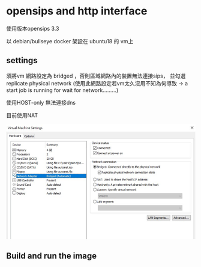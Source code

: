 # opensips and http interface 

使用版本opensips 3.3

以 debian/bullseye docker 架設在 ubuntu18 的 vm上





## settings

須將vm 網路設定為 bridged ，否則區域網路內的裝置無法連接sips， 並勾選 replicate physical network
(使用此網路設定若vm太久沒用不知為何導致 -> a start job is running for wait for network.........)


使用HOST-only 無法連接dns


目前使用NAT

![plot](./images/vm.jpg)






## Build and run the image






